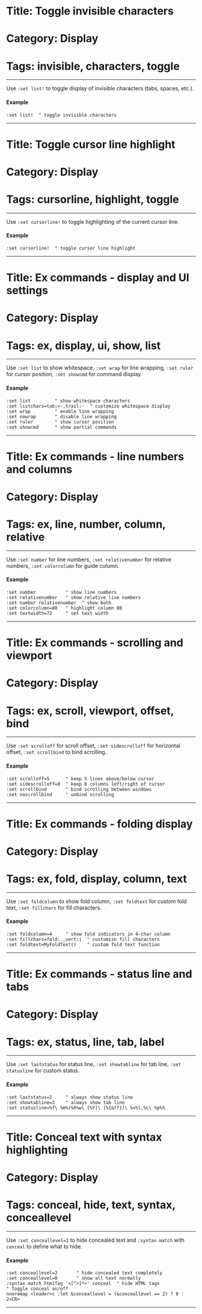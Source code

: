# Title: Toggle invisible characters
# Category: Display
# Tags: invisible, characters, toggle
---
Use `:set list!` to toggle display of invisible characters (tabs, spaces, etc.).

#### Example

```vim
:set list!  " toggle invisible characters
```
***
# Title: Toggle cursor line highlight
# Category: Display
# Tags: cursorline, highlight, toggle
---
Use `:set cursorline!` to toggle highlighting of the current cursor line.

#### Example

```vim
:set cursorline!  " toggle cursor line highlight
```
***
# Title: Ex commands - display and UI settings
# Category: Display
# Tags: ex, display, ui, show, list
---
Use `:set list` to show whitespace, `:set wrap` for line wrapping, `:set ruler` for cursor position, `:set showcmd` for command display.

#### Example

```vim
:set list         " show whitespace characters
:set listchars=tab:>-,trail:·  " customize whitespace display
:set wrap         " enable line wrapping
:set nowrap       " disable line wrapping
:set ruler        " show cursor position
:set showcmd      " show partial commands
```
***
# Title: Ex commands - line numbers and columns
# Category: Display
# Tags: ex, line, number, column, relative
---
Use `:set number` for line numbers, `:set relativenumber` for relative numbers, `:set colorcolumn` for guide column.

#### Example

```vim
:set number           " show line numbers
:set relativenumber   " show relative line numbers
:set number relativenumber  " show both
:set colorcolumn=80   " highlight column 80
:set textwidth=72     " set text width
```
***
# Title: Ex commands - scrolling and viewport
# Category: Display
# Tags: ex, scroll, viewport, offset, bind
---
Use `:set scrolloff` for scroll offset, `:set sidescrolloff` for horizontal offset, `:set scrollbind` to bind scrolling.

#### Example

```vim
:set scrolloff=5      " keep 5 lines above/below cursor
:set sidescrolloff=8  " keep 8 columns left/right of cursor
:set scrollbind       " bind scrolling between windows
:set noscrollbind     " unbind scrolling
```
***
# Title: Ex commands - folding display
# Category: Display
# Tags: ex, fold, display, column, text
---
Use `:set foldcolumn` to show fold column, `:set foldtext` for custom fold text, `:set fillchars` for fill characters.

#### Example

```vim
:set foldcolumn=4     " show fold indicators in 4-char column
:set fillchars=fold:.,vert:|  " customize fill characters
:set foldtext=MyFoldText()    " custom fold text function
```
***
# Title: Ex commands - status line and tabs
# Category: Display
# Tags: ex, status, line, tab, label
---
Use `:set laststatus` for status line, `:set showtabline` for tab line, `:set statusline` for custom status.

#### Example

```vim
:set laststatus=2     " always show status line
:set showtabline=2    " always show tab line
:set statusline=%f\ %m%r%h%w\ [%Y]\ [%{&ff}]\ %=%l,%c\ %p%%
```
***
# Title: Conceal text with syntax highlighting
# Category: Display
# Tags: conceal, hide, text, syntax, conceallevel
---
Use `:set conceallevel=2` to hide concealed text and `:syntax match` with `conceal` to define what to hide.

#### Example

```vim
:set conceallevel=2       " hide concealed text completely
:set conceallevel=0       " show all text normally
:syntax match htmlTag '<[^>]*>' conceal  " hide HTML tags
" Toggle conceal on/off
nnoremap <leader>c :let &conceallevel = (&conceallevel == 2) ? 0 : 2<CR>
```
***

